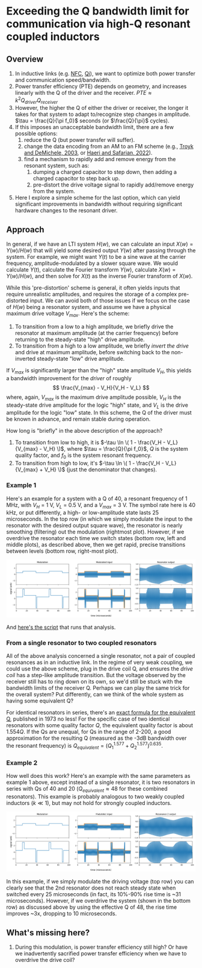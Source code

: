 # Exceeding the Q bandwidth limit for communication via high-Q resonant coupled inductors

## Overview

1. In inductive links (e.g. [NFC](https://en.wikipedia.org/wiki/Near-field_communication), [Qi](https://en.wikipedia.org/wiki/Qi_(standard))), we want to optimize both power transfer and communication speed/bandwidth.
2. Power transfer efficiency (PTE) depends on geometry, and increases linearly with the Q of the driver and the receiver. $PTE \approx k^2 Q_{driver} Q_{receiver}$
3. However, the higher the Q of either the driver or receiver, the longer it takes for that system to adapt to/recognize step changes in amplitude. $\tau = \frac{Q}{\pi f_0}$ seconds (or $\frac{Q}{\pi}$ cycles).
4. If this imposes an unacceptable bandwidth limit, there are a few possible options:
    1. reduce the Q (but power transfer will suffer).
    2. change the data encoding from an AM to an FM scheme (e.g., [Troyk and DeMichele, 2003](https://ieeexplore.ieee.org/abstract/document/1280869), or [Haeri and Safarian, 2022](https://ieeexplore.ieee.org/abstract/document/9852151)).
    3. find a mechanism to rapidly add and remove energy from the resonant system, such as:
        1. dumping a charged capacitor to step down, then adding a charged capacitor to step back up.
        2. pre-distort the drive voltage signal to rapidly add/remove energy from the system.
5. Here I explore a simple scheme for the last option, which can yield significant improvements in bandwidth without requiring significant hardware changes to the resonant driver.


## Approach

In general, if we have an LTI system $H(w)$, we can calculate an input $X(w) = Y(w) / H(w)$ that will yield some desired output $Y(w)$ after passing through the system. For example, we might want $Y(t)$ to be a sine wave at the carrier frequency, amplitude-modulated by a slower square wave. We would calculate $Y(t)$, calculate the Fourier transform $Y(w)$, calculate $X(w) = Y(w) / H(w)$, and then solve for $X(t)$ as the inverse Fourier transform of $X(w)$.

While this 'pre-distortion' scheme is general, it often yields inputs that require unrealistic amplitudes, and requires the storage of a complex pre-distorted input. We can avoid both of those issues if we focus on the case of $H(w)$ being a resonator system, and assume we have a physical maximum drive voltage $V_{max}$. Here's the scheme:

1. To transition from a low to a high amplitude, we briefly drive the resonator at maximum amplitude (at the carrier frequency) before returning to the steady-state "high" drive amplitude.
2. To transition from a high to a low amplitude, we briefly *invert the  drive* and drive at maximum amplitude, before switching back to the non-inverted steady-state "low" drive amplitude.

If $V_{max}$ is significantly larger than the "high" state amplitude $V_H$, this yields a bandwidth improvement for the *driver* of roughly
$$
\frac{V_{max} - V_H}{V_H - V_L}
$$
where, again, $V_{max}$ is the maximum drive amplitude possible, $V_H$ is the steady-state drive amplitude for the logic "high" state, and $V_L$ is the drive amplitude for the logic "low" state. In this scheme, the Q of the driver must be known in advance, and remain stable during operation.

How long is "briefly" in the above description of the approach?
1. To transition from low to high, it is $-\tau \ln \( 1 - \frac{V_H - V_L}{V_{max} - V_H} \)$, where $\tau = \frac{Q}{\pi f_0}$, $Q$ is the system quality factor, and $f_0$ is the system resonant frequency.
2. To transition from high to low, it's $-\tau \ln \( 1 - \frac{V_H - V_L}{V_{max} + V_H} \)$ (just the denominator that changes).


### Example 1
Here's an example for a system with a Q of 40, a resonant frequency of 1 MHz, with $V_H$ = 1 V, $V_L$ = 0.5 V, and a $V_{max}$ = 3 V. The symbol rate here is 40 kHz, or put differently, a high- or low-amplitude state lasts 25 microseconds. In the top row (in which we simply modulate the input to the resonator with the desired output square wave), the resonator is nearly smoothing (filtering) out the modulation (rightmost plot). However, if we overdrive the resonator each time we switch states (bottom row, left and middle plots), as described above, then we get rapid, precise transitions between levels (bottom row, right-most plot).

![image](fig1.png)

And [here's the script](pre-distortion-high-q.py) that runs that analysis.


### From a single resonator to two coupled resonators

All of the above analysis concerned a single resonator, not a pair of coupled resonances as in an inductive link. In the regime of very weak coupling, we could use the above scheme, plug in the drive coil Q, and ensures the *drive coil* has a step-like amplitude transition. But the voltage observed by the receiver still has to ring down on its own, so we'd still be stuck with the bandwidth limits of the receiver Q. Perhaps we can play the same trick for the overall system? Put differently, can we think of the whole system as having some equivalent Q?

For identical resonators in series, there's an [exact formula for the equivalent Q](https://ieeexplore.ieee.org/abstract/document/1451088), published in 1973 no less! For the specific case of two identical resonators with some quality factor $Q$, the equivalent quality factor is about $1.554 Q$. If the Qs are unequal, for Qs in the range of 2-200, a good approximation for the resulting Q (measured as the -3dB bandwidth over the resonant frequency) is $Q_{equivalent} = \left( Q_1^{1.577} + Q_2^{1.577} \right)^{0.635}$.

### Example 2

How well does this work? Here's an example with the same parameters as example 1 above, except instead of a single resonator, it is two resonators in series with Qs of 40 and 20 ($Q_{equivalent} \approx 48$ for these combined resonators). This example is probably analogous to two weakly coupled inductors ($k \ll 1$), but may not hold for strongly coupled inductors.

![image](fig2.png)

In this example, if we simply modulate the driving voltage (top row) you can clearly see that the 2nd resonator does not reach steady state when switched every 25 microseconds (in fact, its 10%-90% rise time is ~31 microseconds). However, if we overdrive the system (shown in the bottom row) as discussed above by using the effective Q of 48, the rise time improves ~3x, dropping to 10 microseconds.

## What's missing here?
1. During this modulation, is power transfer efficiency still high? Or have we inadvertently sacrified power transfer efficiency when we have to overdrive the drive coil?

